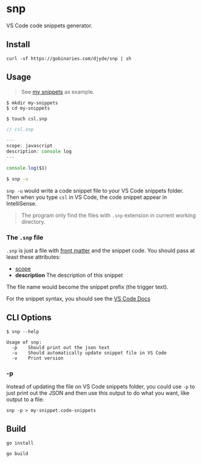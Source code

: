 # snp

VS Code code snippets generator.

## Install

```
curl -sf https://gobinaries.com/djyde/snp | sh
```

## Usage

> See [my snippets](https://github.com/djyde/snippets) as example.

```
$ mkdir my-snippets
$ cd my-snippets

$ touch csl.snp
```

```js
// csl.snp

---
scope: javascript
description: console log
---

console.log($1)
```

```bash
$ snp -u
```

`snp -u` would write a code snippet file to your VS Code snippets folder. Then when you type `csl` in VS Code, the code snippet appear in IntelliSense.

> The program only find the files with `.snp` extension in current working directory.

### The `.snp` file

`.snp` is just a file with [front matter](https://jekyllrb.com/docs/front-matter) and the snippet code. You should pass at least these attributes:

- [scope](https://code.visualstudio.com/docs/editor/userdefinedsnippets#_language-snippet-scope)
- **description** The description of this snippet

The file name would become the snippet prefix (the trigger text).

For the snippet syntax, you should see the [VS Code Docs](https://code.visualstudio.com/docs/editor/userdefinedsnippets#_snippet-syntax)

## CLI Options

```
$ snp --help

Usage of snp:
  -p	Should print out the json text
  -u	Should automatically update snippet file in VS Code
  -v	Print version

```

### -p

Instead of updating the file on VS Code snippets folder, you could use `-p` to just print out the JSON and then use this output to do what you want, like output to a file:

```
snp -p > my-snippet.code-snippets
```

## Build

```
go install

go build
```
